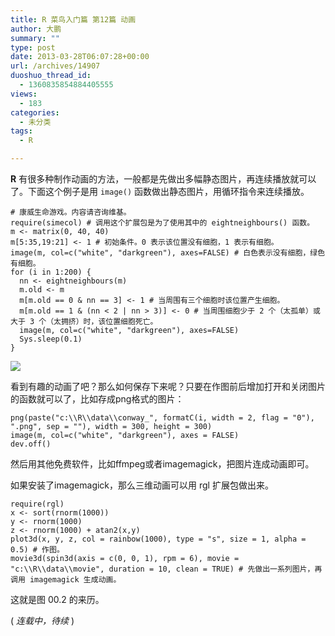 ```yaml
---
title: R 菜鸟入门篇 第12篇 动画
author: 大鹏
summary: ""
type: post
date: 2013-03-28T06:07:28+00:00
url: /archives/14907
duoshuo_thread_id:
  - 1360835854884405555
views:
  - 183
categories:
  - 未分类
tags:
  - R

---
```

**R** 有很多种制作动画的方法，一般都是先做出多幅静态图片，再连续播放就可以了。下面这个例子是用 `image()` 函数做出静态图片，用循环指令来连续播放。

    # 康威生命游戏。内容请咨询维基。
    require(simecol) # 调用这个扩展包是为了使用其中的 eightneighbours() 函数。
    m <- matrix(0, 40, 40)
    m[5:35,19:21] <- 1 # 初始条件。0 表示该位置没有细胞，1 表示有细胞。
    image(m, col=c("white", "darkgreen"), axes=FALSE) # 白色表示没有细胞，绿色有细胞。
    for (i in 1:200) {
      nn <- eightneighbours(m)
      m.old <- m 
      m[m.old == 0 & nn == 3] <- 1 # 当周围有三个细胞时该位置产生细胞。
      m[m.old == 1 & (nn < 2 | nn > 3)] <- 0 # 当周围细胞少于 2 个（太孤单）或大于 3 个（太拥挤）时，该位置细胞死亡。
      image(m, col=c("white", "darkgreen"), axes=FALSE)
      Sys.sleep(0.1)
    }
    

![][1]

看到有趣的动画了吧？那么如何保存下来呢？只要在作图前后增加打开和关闭图片的函数就可以了，比如存成png格式的图片：

    png(paste("c:\\R\\data\\conway_", formatC(i, width = 2, flag = "0"), ".png", sep = ""), width = 300, height = 300) 
    image(m, col=c("white", "darkgreen"), axes = FALSE)
    dev.off()
    

然后用其他免费软件，比如ffmpeg或者imagemagick，把图片连成动画即可。

如果安装了imagemagick，那么三维动画可以用 rgl 扩展包做出来。

    require(rgl)
    x <- sort(rnorm(1000))
    y <- rnorm(1000)
    z <- rnorm(1000) + atan2(x,y)
    plot3d(x, y, z, col = rainbow(1000), type = "s", size = 1, alpha = 0.5) # 作图。
    movie3d(spin3d(axis = c(0, 0, 1), rpm = 6), movie = "c:\\R\\data\\movie", duration = 10, clean = TRUE) # 先做出一系列图片，再调用 imagemagick 生成动画。
    

这就是图 00.2 的来历。

( _连载中，待续_ )

 [1]: https://jeaxea.blu.livefilestore.com/y1pLyzPCMBnH6F3inGpgmEnBsy3GjLgsicL4V-e9Vp3fVcxdBOKWmy7g9TgPXHpVNfQ2Cg-VtsJTymAjdUsDKUaguIDWdQnAtSN/2013-03-28_conway.gif
